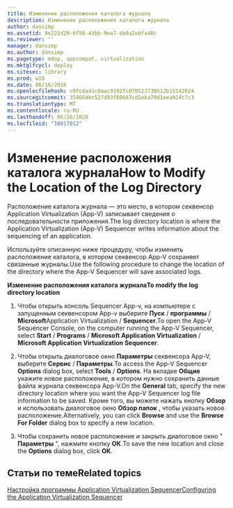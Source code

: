 ```yaml
---
title: Изменение расположения каталога журнала
description: Изменение расположения каталога журнала
author: dansimp
ms.assetid: 8e222d29-6f58-43bb-9ea7-da9a2ebfa48c
ms.reviewer: ''
manager: dansimp
ms.author: dansimp
ms.pagetype: mdop, appcompat, virtualization
ms.mktglfcycl: deploy
ms.sitesec: library
ms.prod: w10
ms.date: 06/16/2016
ms.openlocfilehash: c9fcda41c8aac9192fc070523738512b15142024
ms.sourcegitcommit: 354664bc527d93f80687cd2eba70d1eea024c7c3
ms.translationtype: MT
ms.contentlocale: ru-RU
ms.lasthandoff: 06/26/2020
ms.locfileid: "10817012"
---
```

# <span data-ttu-id="71115-103">Изменение расположения каталога журнала</span><span class="sxs-lookup"><span data-stu-id="71115-103">How to Modify the Location of the Log Directory</span></span>


<span data-ttu-id="71115-104">Расположение каталога журнала — это место, в котором секвенсор Application Virtualization (App-V) записывает сведения о последовательности приложения.</span><span class="sxs-lookup"><span data-stu-id="71115-104">The log directory location is where the Application Virtualization (App-V) Sequencer writes information about the sequencing of an application.</span></span>

<span data-ttu-id="71115-105">Используйте описанную ниже процедуру, чтобы изменить расположение каталога, в котором секвенсор App-V сохраняет связанные журналы.</span><span class="sxs-lookup"><span data-stu-id="71115-105">Use the following procedure to change the location of the directory where the App-V Sequencer will save associated logs.</span></span>

**<span data-ttu-id="71115-106">Изменение расположения каталога журнала</span><span class="sxs-lookup"><span data-stu-id="71115-106">To modify the log directory location</span></span>**

1.  <span data-ttu-id="71115-107">Чтобы открыть консоль Sequencer App-v, на компьютере с запущенным секвенсором App-v выберите **Пуск**  /  **программы**  /  **Microsoft**Application Virtualization  /  **Sequencer**.</span><span class="sxs-lookup"><span data-stu-id="71115-107">To open the App-V Sequencer Console, on the computer running the App-V Sequencer, select **Start** / **Programs** / **Microsoft Application Virtualization** / **Microsoft Application Virtualization Sequencer**.</span></span>

2.  <span data-ttu-id="71115-108">Чтобы открыть диалоговое окно **Параметры** секвенсора App-V, выберите **Сервис**  /  **Параметры**.</span><span class="sxs-lookup"><span data-stu-id="71115-108">To access the App-V Sequencer **Options** dialog box, select **Tools** / **Options**.</span></span> <span data-ttu-id="71115-109">На вкладке **Общие** укажите новое расположение, в котором нужно сохранить данные файла журнала секвенсора App-V.</span><span class="sxs-lookup"><span data-stu-id="71115-109">On the **General** tab, specify the new directory location where you want the App-V Sequencer log file information to be saved.</span></span> <span data-ttu-id="71115-110">Кроме того, вы можете нажать кнопку **Обзор** и использовать диалоговое окно **Обзор папок** , чтобы указать новое расположение.</span><span class="sxs-lookup"><span data-stu-id="71115-110">Alternatively, you can click **Browse** and use the **Browse For Folder** dialog box to specify a new location.</span></span>

3.  <span data-ttu-id="71115-111">Чтобы сохранить новое расположение и закрыть диалоговое окно " **Параметры** ", нажмите кнопку **ОК**.</span><span class="sxs-lookup"><span data-stu-id="71115-111">To save the new location and close the **Options** dialog box, click **OK**.</span></span>

## <span data-ttu-id="71115-112">Статьи по теме</span><span class="sxs-lookup"><span data-stu-id="71115-112">Related topics</span></span>


[<span data-ttu-id="71115-113">Настройка программы Application Virtualization Sequencer</span><span class="sxs-lookup"><span data-stu-id="71115-113">Configuring the Application Virtualization Sequencer</span></span>](configuring-the-application-virtualization-sequencer.md)

 

 





